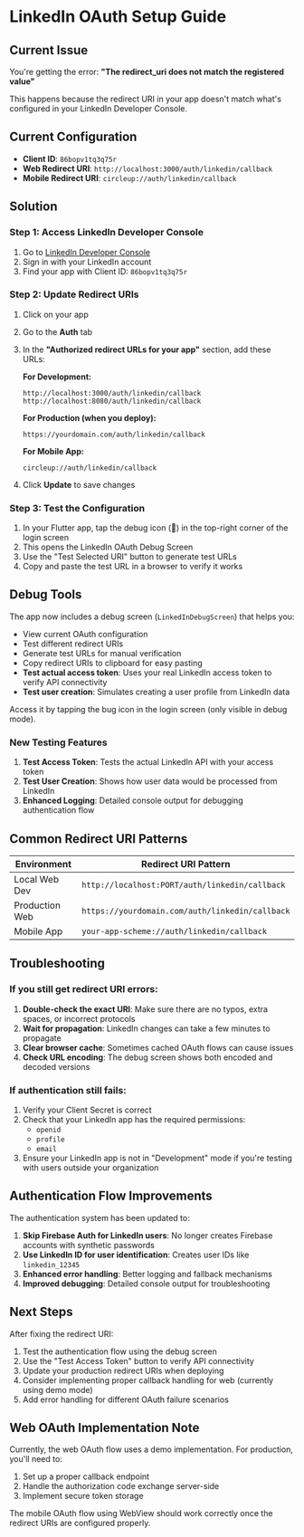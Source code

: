 # LinkedIn OAuth Setup Guide

## Current Issue

You're getting the error: **"The redirect_uri does not match the registered value"**

This happens because the redirect URI in your app doesn't match what's configured in your LinkedIn Developer Console.

## Current Configuration

- **Client ID**: `86bopv1tq3q75r`
- **Web Redirect URI**: `http://localhost:3000/auth/linkedin/callback`
- **Mobile Redirect URI**: `circleup://auth/linkedin/callback`

## Solution

### Step 1: Access LinkedIn Developer Console

1. Go to [LinkedIn Developer Console](https://www.linkedin.com/developers/apps)
2. Sign in with your LinkedIn account
3. Find your app with Client ID: `86bopv1tq3q75r`

### Step 2: Update Redirect URIs

1. Click on your app
2. Go to the **Auth** tab
3. In the **"Authorized redirect URLs for your app"** section, add these URLs:

   **For Development:**
   ```
   http://localhost:3000/auth/linkedin/callback
   http://localhost:8080/auth/linkedin/callback
   ```

   **For Production (when you deploy):**
   ```
   https://yourdomain.com/auth/linkedin/callback
   ```

   **For Mobile App:**
   ```
   circleup://auth/linkedin/callback
   ```

4. Click **Update** to save changes

### Step 3: Test the Configuration

1. In your Flutter app, tap the debug icon (🐛) in the top-right corner of the login screen
2. This opens the LinkedIn OAuth Debug Screen
3. Use the "Test Selected URI" button to generate test URLs
4. Copy and paste the test URL in a browser to verify it works

## Debug Tools

The app now includes a debug screen (`LinkedInDebugScreen`) that helps you:

- View current OAuth configuration
- Test different redirect URIs
- Generate test URLs for manual verification
- Copy redirect URIs to clipboard for easy pasting
- **Test actual access token**: Uses your real LinkedIn access token to verify API connectivity
- **Test user creation**: Simulates creating a user profile from LinkedIn data

Access it by tapping the bug icon in the login screen (only visible in debug mode).

### New Testing Features

1. **Test Access Token**: Tests the actual LinkedIn API with your access token
2. **Test User Creation**: Shows how user data would be processed from LinkedIn
3. **Enhanced Logging**: Detailed console output for debugging authentication flow

## Common Redirect URI Patterns

| Environment | Redirect URI Pattern |
|-------------|---------------------|
| Local Web Dev | `http://localhost:PORT/auth/linkedin/callback` |
| Production Web | `https://yourdomain.com/auth/linkedin/callback` |
| Mobile App | `your-app-scheme://auth/linkedin/callback` |

## Troubleshooting

### If you still get redirect URI errors:

1. **Double-check the exact URI**: Make sure there are no typos, extra spaces, or incorrect protocols
2. **Wait for propagation**: LinkedIn changes can take a few minutes to propagate
3. **Clear browser cache**: Sometimes cached OAuth flows can cause issues
4. **Check URL encoding**: The debug screen shows both encoded and decoded versions

### If authentication still fails:

1. Verify your Client Secret is correct
2. Check that your LinkedIn app has the required permissions:
   - `openid`
   - `profile`
   - `email`
3. Ensure your LinkedIn app is not in "Development" mode if you're testing with users outside your organization

## Authentication Flow Improvements

The authentication system has been updated to:

1. **Skip Firebase Auth for LinkedIn users**: No longer creates Firebase accounts with synthetic passwords
2. **Use LinkedIn ID for user identification**: Creates user IDs like `linkedin_12345` 
3. **Enhanced error handling**: Better logging and fallback mechanisms
4. **Improved debugging**: Detailed console output for troubleshooting

## Next Steps

After fixing the redirect URI:

1. Test the authentication flow using the debug screen
2. Use the "Test Access Token" button to verify API connectivity
3. Update your production redirect URIs when deploying
4. Consider implementing proper callback handling for web (currently using demo mode)
5. Add error handling for different OAuth failure scenarios

## Web OAuth Implementation Note

Currently, the web OAuth flow uses a demo implementation. For production, you'll need to:

1. Set up a proper callback endpoint
2. Handle the authorization code exchange server-side
3. Implement secure token storage

The mobile OAuth flow using WebView should work correctly once the redirect URIs are configured properly. 